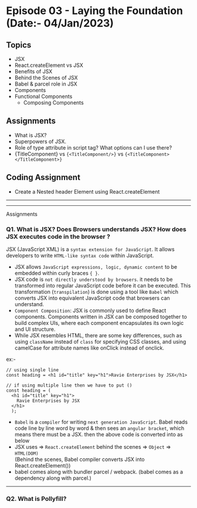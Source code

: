 # Episode 03 - Laying the Foundation (Date:- 04/Jan/2023)
## Topics
- JSX
- React.createElement vs JSX
- Benefits of JSX
- Behind the Scenes of JSX
- Babel & parcel role in JSX
- Components
- Functional Components
    - Composing Components


## Assignments
- What is JSX?
- Superpowers of JSX.
- Role of type attribute in script tag? What options can I use there?
- {TitleComponent} vs `{<TitleComponent/>}` vs `{<TitleComponent></TitleComponent>}`

## Coding Assignment
- Create a Nested header Element using React.createElement


---
---
Assignments
### Q1. What is JSX? Does Browsers understands JSX? How does JSX executes code in the browser ?
JSX (JavaScript XML) is a `syntax extension for JavaScript`.
It allows developers to write `HTML-like syntax code` within JavaScript.

- JSX allows `JavaScript expressions, logic, dynamic content` to be embedded within curly braces `{ }`.
- JSX code is `not directly understood by browsers`. it needs to be transformed into regular JavaScript code before it can be executed. This transformation (`transpilation`) is done using a tool like `Babel` which converts JSX into equivalent JavaScript code that browsers can understand.
- `Component Composition`: JSX is commonly used to define React components. Components written in JSX can be composed together to build complex UIs, where each component encapsulates its own logic and UI structure.
- While JSX resembles HTML, there are some key differences, such as using `className` instead of `class` for specifying CSS classes, and using camelCase for attribute names like onClick instead of onclick.

ex:- 
```
// using single line
const heading = <h1 id="title" key="h1">Ravie Enterprises by JSX</h1>

// if using multiple line then we have to put ()
const heading = (
  <h1 id="title" key="h1">
    Ravie Enterprises by JSX
  </h1>
  );
```

- `Babel` is a `compiler` for writing `next generation JavaScript`. Babel reads code line by line word by word & then sees an `angular bracket`, which means there must be a JSX. then the above code is converted into as below
- JSX uses => `React.createElement` behind the scenes => `Object` => `HTML(DOM)` <br>
(Behind the scenes, Babel compiler converts JSX into React.createElement())
- babel comes along with bundler parcel / webpack. (babel comes as a dependency along with parcel.)

---

### Q2. What is Pollyfill?
